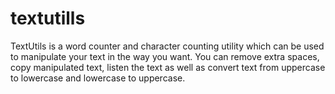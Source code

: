 # textutills
TextUtils is a word counter and character counting utility which can be used to manipulate your text in the way you want. You can remove extra spaces, copy manipulated text, listen the text as well as convert text from uppercase to lowercase and lowercase to uppercase.

